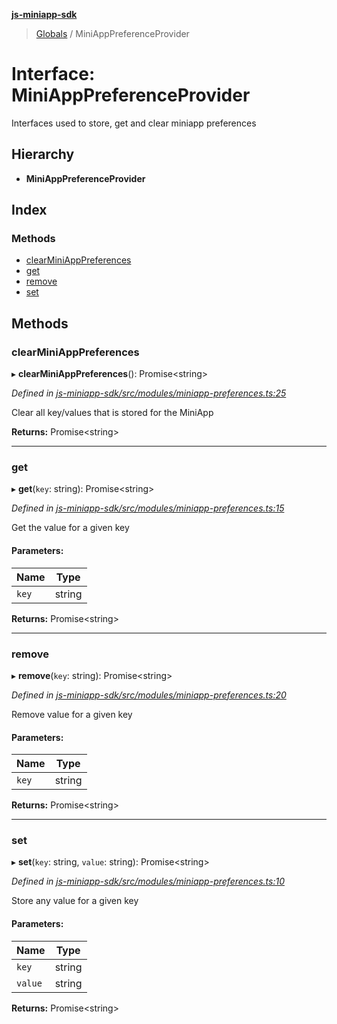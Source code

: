 **[js-miniapp-sdk](../README.md)**

> [Globals](../README.md) / MiniAppPreferenceProvider

# Interface: MiniAppPreferenceProvider

Interfaces used to store, get and clear miniapp preferences

## Hierarchy

* **MiniAppPreferenceProvider**

## Index

### Methods

* [clearMiniAppPreferences](miniapppreferenceprovider.md#clearminiapppreferences)
* [get](miniapppreferenceprovider.md#get)
* [remove](miniapppreferenceprovider.md#remove)
* [set](miniapppreferenceprovider.md#set)

## Methods

### clearMiniAppPreferences

▸ **clearMiniAppPreferences**(): Promise\<string>

*Defined in [js-miniapp-sdk/src/modules/miniapp-preferences.ts:25](https://github.com/rakutentech/js-miniapp/blob/f59f350/js-miniapp-sdk/src/modules/miniapp-preferences.ts#L25)*

Clear all key/values that is stored for the MiniApp

**Returns:** Promise\<string>

___

### get

▸ **get**(`key`: string): Promise\<string>

*Defined in [js-miniapp-sdk/src/modules/miniapp-preferences.ts:15](https://github.com/rakutentech/js-miniapp/blob/f59f350/js-miniapp-sdk/src/modules/miniapp-preferences.ts#L15)*

Get the value for a given key

#### Parameters:

Name | Type |
------ | ------ |
`key` | string |

**Returns:** Promise\<string>

___

### remove

▸ **remove**(`key`: string): Promise\<string>

*Defined in [js-miniapp-sdk/src/modules/miniapp-preferences.ts:20](https://github.com/rakutentech/js-miniapp/blob/f59f350/js-miniapp-sdk/src/modules/miniapp-preferences.ts#L20)*

Remove value for a given key

#### Parameters:

Name | Type |
------ | ------ |
`key` | string |

**Returns:** Promise\<string>

___

### set

▸ **set**(`key`: string, `value`: string): Promise\<string>

*Defined in [js-miniapp-sdk/src/modules/miniapp-preferences.ts:10](https://github.com/rakutentech/js-miniapp/blob/f59f350/js-miniapp-sdk/src/modules/miniapp-preferences.ts#L10)*

Store any value for a given key

#### Parameters:

Name | Type |
------ | ------ |
`key` | string |
`value` | string |

**Returns:** Promise\<string>
